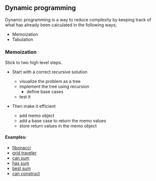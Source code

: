 ## Dynamic programming

Dynamic programming is a way to reduce complexity by keeping track of what
has already been calculated in the following ways;

- Memoization
- Tabulation

### Memoization

Stick to two high level steps.

- Start with a correct recursive solution
  - visualize the problem as a tree
  - implement the tree using recursion
    - define base cases
  - test it

- Then make it efficient
  - add memo object
  - add a base case to return the memo values
  - store return values in the memo object

#### Examples:
- [fibonacci](memoization-fib.py)
- [grid traveler](memoization-grid-traveler.py)
- [can sum](memoization-canSum.py)
- [has sum](memoization-hasSum.py)
- [best sum](memoization-bestSum.py)
- [can construct](memoization-grid-traveler.py)
